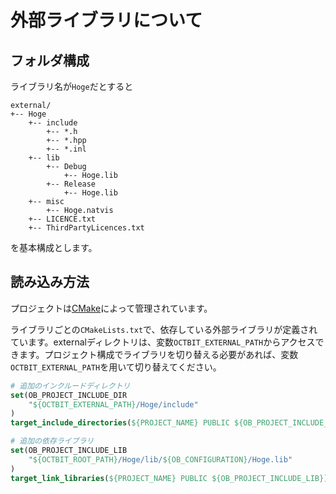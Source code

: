 # 外部ライブラリについて
## フォルダ構成
ライブラリ名が`Hoge`だとすると
```
external/
+-- Hoge
    +-- include
        +-- *.h
        +-- *.hpp
        +-- *.inl
    +-- lib
        +-- Debug
            +-- Hoge.lib
        +-- Release
            +-- Hoge.lib
    +-- misc
        +-- Hoge.natvis
    +-- LICENCE.txt
    +-- ThirdPartyLicences.txt
```
を基本構成とします。

## 読み込み方法
プロジェクトは[CMake](https://cmake.org/)によって管理されています。

ライブラリごとの`CMakeLists.txt`で、依存している外部ライブラリが定義されています。externalディレクトリは、変数`OCTBIT_EXTERNAL_PATH`からアクセスできます。プロジェクト構成でライブラリを切り替える必要があれば、変数`OCTBIT_EXTERNAL_PATH`を用いて切り替えてください。
```CMake
# 追加のインクルードディレクトリ
set(OB_PROJECT_INCLUDE_DIR 
    "${OCTBIT_EXTERNAL_PATH}/Hoge/include"
)
target_include_directories(${PROJECT_NAME} PUBLIC ${OB_PROJECT_INCLUDE_DIR})

# 追加の依存ライブラリ
set(OB_PROJECT_INCLUDE_LIB
    "${OCTBIT_ROOT_PATH}/Hoge/lib/${OB_CONFIGURATION}/Hoge.lib"
)
target_link_libraries(${PROJECT_NAME} PUBLIC ${OB_PROJECT_INCLUDE_LIB})
```